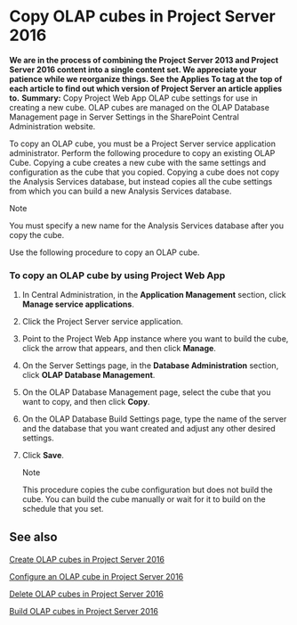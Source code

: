 
# Copy OLAP cubes in Project Server 2016
 **We are in the process of combining the Project Server 2013 and Project Server 2016 content into a single content set. We appreciate your patience while we reorganize things. See the Applies To tag at the top of each article to find out which version of Project Server an article applies to.** **Summary:** Copy Project Web App OLAP cube settings for use in creating a new cube.
OLAP cubes are managed on the OLAP Database Management page in Server Settings in the SharePoint Central Administration website.
  
    
    

To copy an OLAP cube, you must be a Project Server service application administrator. Perform the following procedure to copy an existing OLAP Cube. Copying a cube creates a new cube with the same settings and configuration as the cube that you copied. Copying a cube does not copy the Analysis Services database, but instead copies all the cube settings from which you can build a new Analysis Services database.
> [!NOTE]
> You must specify a new name for the Analysis Services database after you copy the cube. 
  
    
    

Use the following procedure to copy an OLAP cube.
### To copy an OLAP cube by using Project Web App


1. In Central Administration, in the **Application Management** section, click **Manage service applications**.
    
  
2. Click the Project Server service application.
    
  
3. Point to the Project Web App instance where you want to build the cube, click the arrow that appears, and then click **Manage**.
    
  
4. On the Server Settings page, in the **Database Administration** section, click **OLAP Database Management**.
    
  
5. On the OLAP Database Management page, select the cube that you want to copy, and then click **Copy**.
    
  
6. On the OLAP Database Build Settings page, type the name of the server and the database that you want created and adjust any other desired settings.
    
  
7. Click **Save**.
    
    > [!NOTE]
      > This procedure copies the cube configuration but does not build the cube. You can build the cube manually or wait for it to build on the schedule that you set. 

## See also


#### 


  
    
    
 [Create OLAP cubes in Project Server 2016](69efbd37-9b58-43f5-9e6b-93bc2cfbdbc6.md)
  
    
    
 [Configure an OLAP cube in Project Server 2016](6e92d2c8-ea5c-4534-9bad-9e99eb5235c8.md)
  
    
    
 [Delete OLAP cubes in Project Server 2016](455e2d63-120c-46ea-bc90-e0fa5a45d34d.md)
  
    
    
 [Build OLAP cubes in Project Server 2016](e1921dff-6086-451c-970e-12a8c4f5fce3.md)